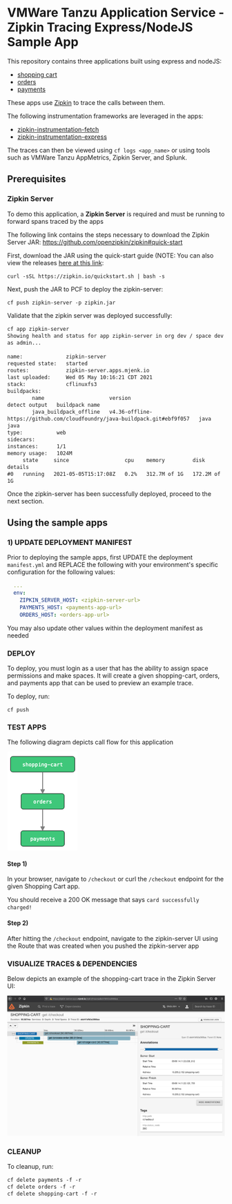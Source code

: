 # VMWare Tanzu Application Service - Zipkin Tracing Express/NodeJS Sample App

This repository contains three applications built using express and nodeJS:
- [shopping cart](shopping_cart)
- [orders](orders)
- [payments](payments)

These apps use [Zipkin](https://github.com/openzipkin/zipkin-js) to trace the calls between them.

The following instrumentation frameworks are leveraged in the apps:
- [zipkin-instrumentation-fetch](https://github.com/openzipkin/zipkin-js/tree/master/packages/zipkin-instrumentation-fetch)
- [zipkin-instrumentation-express](https://github.com/openzipkin/zipkin-js/tree/master/packages/zipkin-instrumentation-express)


The traces can then be viewed using `cf logs <app_name>` or using tools such as VMWare Tanzu AppMetrics, Zipkin Server, and Splunk.

## Prerequisites
### Zipkin Server
To demo this application, a **Zipkin Server** is required and must be running to forward spans traced by the apps

The following link contains the steps necessary to download the Zipkin Server JAR: https://github.com/openzipkin/zipkin#quick-start

First, download the JAR using the quick-start guide (NOTE: You can also view the releases [here at this link](https://search.maven.org/remote_content?g=io.zipkin&a=zipkin-server&v=LATEST&c=exec):
```
curl -sSL https://zipkin.io/quickstart.sh | bash -s
```

Next, push the JAR to PCF to deploy the zipkin-server:
```
cf push zipkin-server -p zipkin.jar
```

Validate that the zipkin server was deployed successfully:
```
cf app zipkin-server                                 
Showing health and status for app zipkin-server in org dev / space dev as admin...

name:              zipkin-server
requested state:   started
routes:            zipkin-server.apps.mjenk.io
last uploaded:     Wed 05 May 10:16:21 CDT 2021
stack:             cflinuxfs3
buildpacks:        
        name                     version                                                                     detect output   buildpack name
        java_buildpack_offline   v4.36-offline-https://github.com/cloudfoundry/java-buildpack.git#ebf9f057   java            java
type:           web
sidecars:       
instances:      1/1
memory usage:   1024M
     state     since                  cpu    memory         disk           details
#0   running   2021-05-05T15:17:08Z   0.2%   312.7M of 1G   172.2M of 1G
```

Once the zipkin-server has been successfully deployed, proceed to the next section.

## Using the sample apps

### 1) UPDATE DEPLOYMENT MANIFEST
Prior to deploying the sample apps, first UPDATE the deployment `manifest.yml` and REPLACE the following with your environment's specific configuration for the following values:
```yaml
  ...
  env:
    ZIPKIN_SERVER_HOST: <zipkin-server-url>
    PAYMENTS_HOST: <payments-app-url>
    ORDERS_HOST: <orders-app-url>
```

You may also update other values within the deployment manifest as needed

### DEPLOY
To deploy, you must login as a user that has the ability to assign space permissions and make spaces.
It will create a given shopping-cart, orders, and payments app that can be used to preview an example trace.

To deploy, run:
```
cf push
```

### TEST APPS
The following diagram depicts call flow for this application

![shopping-cart -----> orders -----> payments](shopping_cart_flow.png)

#### Step 1)
In your browser, navigate to `/checkout` or curl the `/checkout` endpoint for the given Shopping Cart app.

You should receive a 200 OK message that says `card successfully charged!`

#### Step 2)
After hitting the `/checkout` endpoint, navigate to the zipkin-server UI using the Route that was created when you pushed the zipkin-server app


### VISUALIZE TRACES & DEPENDENCIES
Below depicts an example of the shopping-cart trace in the Zipkin Server UI:

![Zipkin Server UI](zipkin_server_UI_trace.png)


### CLEANUP

To cleanup, run:
```
cf delete payments -f -r
cf delete orders -f -r
cf delete shopping-cart -f -r
```